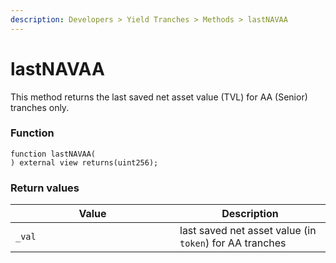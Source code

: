 ```yaml
---
description: Developers > Yield Tranches > Methods > lastNAVAA
---
```


# lastNAVAA

This method returns the last saved net asset value (TVL) for AA (Senior) tranches only.

### Function

```solidity
function lastNAVAA(
) external view returns(uint256);
```

### Return values

<table><thead><tr><th width="247">Value</th><th>Description</th></tr></thead><tbody><tr><td><code>_val</code></td><td>last saved net asset value (in <code>token</code>) for AA tranches</td></tr></tbody></table>
